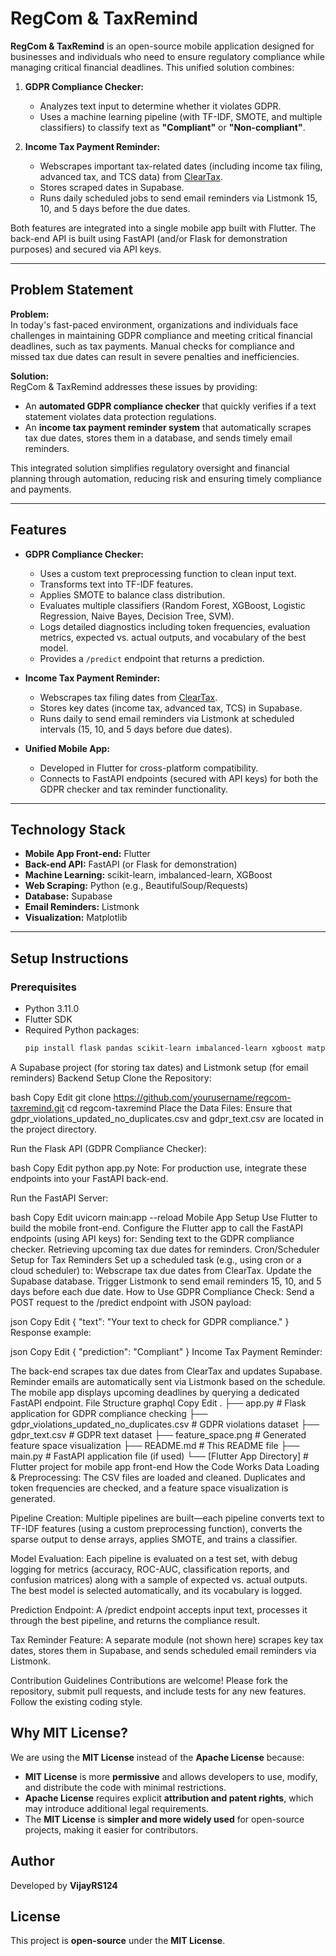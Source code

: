 # RegCom & TaxRemind

**RegCom & TaxRemind** is an open-source mobile application designed for businesses and individuals who need to ensure regulatory compliance while managing critical financial deadlines. This unified solution combines:

1. **GDPR Compliance Checker:**  
   - Analyzes text input to determine whether it violates GDPR.
   - Uses a machine learning pipeline (with TF-IDF, SMOTE, and multiple classifiers) to classify text as **"Compliant"** or **"Non-compliant"**.

2. **Income Tax Payment Reminder:**  
   - Webscrapes important tax-related dates (including income tax filing, advanced tax, and TCS data) from [ClearTax](https://cleartax.in/).
   - Stores scraped dates in Supabase.
   - Runs daily scheduled jobs to send email reminders via Listmonk 15, 10, and 5 days before the due dates.

Both features are integrated into a single mobile app built with Flutter. The back-end API is built using FastAPI (and/or Flask for demonstration purposes) and secured via API keys.

---

## Problem Statement

**Problem:**  
In today's fast-paced environment, organizations and individuals face challenges in maintaining GDPR compliance and meeting critical financial deadlines, such as tax payments. Manual checks for compliance and missed tax due dates can result in severe penalties and inefficiencies.

**Solution:**  
RegCom & TaxRemind addresses these issues by providing:
- An **automated GDPR compliance checker** that quickly verifies if a text statement violates data protection regulations.
- An **income tax payment reminder system** that automatically scrapes tax due dates, stores them in a database, and sends timely email reminders.

This integrated solution simplifies regulatory oversight and financial planning through automation, reducing risk and ensuring timely compliance and payments.

---

## Features

- **GDPR Compliance Checker:**
  - Uses a custom text preprocessing function to clean input text.
  - Transforms text into TF-IDF features.
  - Applies SMOTE to balance class distribution.
  - Evaluates multiple classifiers (Random Forest, XGBoost, Logistic Regression, Naive Bayes, Decision Tree, SVM).
  - Logs detailed diagnostics including token frequencies, evaluation metrics, expected vs. actual outputs, and vocabulary of the best model.
  - Provides a `/predict` endpoint that returns a prediction.

- **Income Tax Payment Reminder:**
  - Webscrapes tax filing dates from [ClearTax](https://cleartax.in/).
  - Stores key dates (income tax, advanced tax, TCS) in Supabase.
  - Runs daily to send email reminders via Listmonk at scheduled intervals (15, 10, and 5 days before due dates).

- **Unified Mobile App:**
  - Developed in Flutter for cross-platform compatibility.
  - Connects to FastAPI endpoints (secured with API keys) for both the GDPR checker and tax reminder functionality.

---

## Technology Stack

- **Mobile App Front-end:** Flutter
- **Back-end API:** FastAPI (or Flask for demonstration)
- **Machine Learning:** scikit-learn, imbalanced-learn, XGBoost
- **Web Scraping:** Python (e.g., BeautifulSoup/Requests)
- **Database:** Supabase
- **Email Reminders:** Listmonk
- **Visualization:** Matplotlib

---

## Setup Instructions

### Prerequisites

- Python 3.11.0
- Flutter SDK
- Required Python packages:  
  ```bash
  pip install flask pandas scikit-learn imbalanced-learn xgboost matplotlib fastapi uvicorn

A Supabase project (for storing tax dates) and Listmonk setup (for email reminders)
Backend Setup
Clone the Repository:

bash
Copy
Edit
git clone https://github.com/yourusername/regcom-taxremind.git
cd regcom-taxremind
Place the Data Files:
Ensure that gdpr_violations_updated_no_duplicates.csv and gdpr_text.csv are located in the project directory.

Run the Flask API (GDPR Compliance Checker):

bash
Copy
Edit
python app.py
Note: For production use, integrate these endpoints into your FastAPI back-end.

Run the FastAPI Server:

bash
Copy
Edit
uvicorn main:app --reload
Mobile App Setup
Use Flutter to build the mobile front-end.
Configure the Flutter app to call the FastAPI endpoints (using API keys) for:
Sending text to the GDPR compliance checker.
Retrieving upcoming tax due dates for reminders.
Cron/Scheduler Setup for Tax Reminders
Set up a scheduled task (e.g., using cron or a cloud scheduler) to:
Webscrape tax due dates from ClearTax.
Update the Supabase database.
Trigger Listmonk to send email reminders 15, 10, and 5 days before each due date.
How to Use
GDPR Compliance Check:
Send a POST request to the /predict endpoint with JSON payload:

json
Copy
Edit
{ "text": "Your text to check for GDPR compliance." }
Response example:

json
Copy
Edit
{ "prediction": "Compliant" }
Income Tax Payment Reminder:

The back-end scrapes tax due dates from ClearTax and updates Supabase.
Reminder emails are automatically sent via Listmonk based on the schedule.
The mobile app displays upcoming deadlines by querying a dedicated FastAPI endpoint.
File Structure
graphql
Copy
Edit
.
├── app.py                                     # Flask application for GDPR compliance checking
├── gdpr_violations_updated_no_duplicates.csv  # GDPR violations dataset
├── gdpr_text.csv                              # GDPR text dataset
├── feature_space.png                          # Generated feature space visualization
├── README.md                                  # This README file
├── main.py                                    # FastAPI application file (if used)
└── [Flutter App Directory]                    # Flutter project for mobile app front-end
How the Code Works
Data Loading & Preprocessing:
The CSV files are loaded and cleaned. Duplicates and token frequencies are checked, and a feature space visualization is generated.

Pipeline Creation:
Multiple pipelines are built—each pipeline converts text to TF-IDF features (using a custom preprocessing function), converts the sparse output to dense arrays, applies SMOTE, and trains a classifier.

Model Evaluation:
Each pipeline is evaluated on a test set, with debug logging for metrics (accuracy, ROC-AUC, classification reports, and confusion matrices) along with a sample of expected vs. actual outputs. The best model is selected automatically, and its vocabulary is logged.

Prediction Endpoint:
A /predict endpoint accepts input text, processes it through the best pipeline, and returns the compliance result.

Tax Reminder Feature:
A separate module (not shown here) scrapes key tax dates, stores them in Supabase, and sends scheduled email reminders via Listmonk.

Contribution Guidelines
Contributions are welcome! Please fork the repository, submit pull requests, and include tests for any new features. Follow the existing coding style.




## **Why MIT License?**
We are using the **MIT License** instead of the **Apache License** because:
- **MIT License** is more **permissive** and allows developers to use, modify, and distribute the code with minimal restrictions.
- **Apache License** requires explicit **attribution and patent rights**, which may introduce additional legal requirements.
- The **MIT License** is **simpler and more widely used** for open-source projects, making it easier for contributors.

## **Author**
Developed by **VijayRS124**

## **License**
This project is **open-source** under the **MIT License**.

